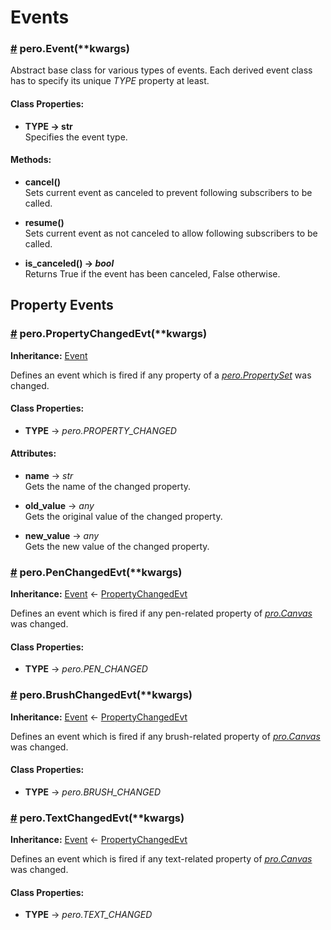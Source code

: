 # Events

### <a name="Event" href="#Event">#</a> pero.Event(**kwargs)
Abstract base class for various types of events. Each derived event class has to specify its unique *TYPE* property at
least.


#### Class Properties:

- **TYPE -> str**  
Specifies the event type.


#### Methods:

- **cancel()**  
Sets current event as canceled to prevent following subscribers to be called.

- **resume()**  
Sets current event as not canceled to allow following subscribers to be called.

- **is_canceled() -> *bool***  
Returns True if the event has been canceled, False otherwise.


## Property Events

### <a name="PropertyChangedEvt" href="#PropertyChangedEvt">#</a> pero.PropertyChangedEvt(**kwargs)

**Inheritance:** [Event](event.md#Event)

Defines an event which is fired if any property of a *[pero.PropertySet](../properties/propset.md)* was changed.

#### Class Properties:

- **TYPE** -> *pero.PROPERTY_CHANGED*

#### Attributes:

- **name** -> *str*  
Gets the name of the changed property.

- **old_value** -> *any*  
Gets the original value of the changed property.

- **new_value** -> *any*  
Gets the new value of the changed property.


### <a name="PenChangedEvt" href="#PenChangedEvt">#</a> pero.PenChangedEvt(**kwargs)

**Inheritance:** [Event](event.md#Event) <- [PropertyChangedEvt](event.md#PropertyChangedEvt)

Defines an event which is fired if any pen-related property of *[pro.Canvas](../drawing/canvas.md)* was changed.

#### Class Properties:

- **TYPE** -> *pero.PEN_CHANGED*


### <a name="BrushChangedEvt" href="#BrushChangedEvt">#</a> pero.BrushChangedEvt(**kwargs)

**Inheritance:** [Event](event.md#Event) <- [PropertyChangedEvt](event.md#PropertyChangedEvt)

Defines an event which is fired if any brush-related property of *[pro.Canvas](../drawing/canvas.md)* was changed.

#### Class Properties:

- **TYPE** -> *pero.BRUSH_CHANGED*


### <a name="TextChangedEvt" href="#TextChangedEvt">#</a> pero.TextChangedEvt(**kwargs)

**Inheritance:** [Event](event.md#Event) <- [PropertyChangedEvt](event.md#PropertyChangedEvt)

Defines an event which is fired if any text-related property of *[pro.Canvas](../drawing/canvas.md)* was changed.

#### Class Properties:

- **TYPE** -> *pero.TEXT_CHANGED*